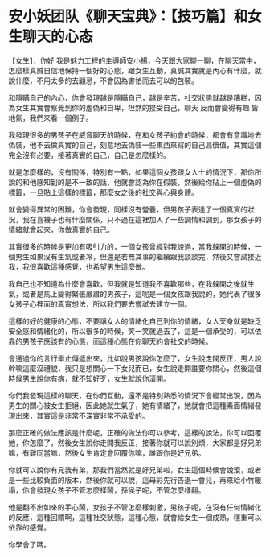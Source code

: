 # 安小妖团队《聊天宝典》：【技巧篇】和女生聊天的心态

【女生】，你好 我是魅力工程的主導師安小楊，今天跟大家聊一聊，在聊天當中，怎麼樣真誠自信地保持一個好的心態，跟女生互動，真誠其實就是內心有什麼，就說什麼，不用太多的去顧忌，不會因為害怕而去可以的包裝。

和隱瞞自己的內心，你會發現越是隱瞞自己，越是辛苦，社交狀態就越是糟糕，因為女生其實會察覺到你的虛偽和自卑，坦然的接受自己，聊天 反而會變得有趣 皆地氣，我們來看一個例子。

我發現很多的男孩子在威脅聊天的時候，在和女孩子約會的時候，都會有意識地去偽裝，他不去做真實的自己，刻意地去偽裝一些東西來寫的自己高價值，其實這個完全沒有必要，接著真實的自己，自己是怎麼樣的。

就是怎麼樣的，沒有關係，特別有一點，如果這個女孩跟女人士的情況下，那你所說的和他感知到的是不一致的話，他就會認為你在假裝，然後給你貼上一個虛偽的標籤，一旦貼上這樣的標籤，那麼女之後的社交與心與身體。

就會變得異常的困難，你會發現，同樣沒有營養，但男孩子表達了一個真實的狀況，我在喜襪子也有什麼關係，只不過在這裡加入了一些調情和調到，那女孩子的情緒就會起來，你做真實的自己。

其實很多的時候是更加有吸引力的，一個女孩曾經對我說過，當我躲開的時候，一個男生如果沒有生氣或者冷，但還是若無其事的繼續跟我談談完，然後又嘗試接近我，我很喜歡這種感覺，也希望男生這麼做。

我自己也不知道為什麼會喜歡，但我就是知道我不喜歡那些，在我躲開之後就生氣，或者是馬上變得緊張嚴肅的男孩子，這呢是一個女孩跟我說的，她代表了很多女孩子心裡面的真實想法，所以我們要去嘗試去建立一個。

這樣的好的健康的心態，不要讓女人的情緒化自己到你的情緒，女人天身就是缺乏安全感和情緒化的，所以很多的時候，笑一笑就過去了，這是一個承受的，可以依靠的男孩子應該有的心態，而這種心態在你聊天約會社交的時候。

會通過你的言行舉止傳遞出來，比如說男孩說你怎麼了，女生說走開反正，男人說幹嘛這麼沒禮貌，我只是想關心一下女兒而已，女生說走開誰要你關心，然後這個時候男生說你有病，就不知好歹，女生就說你滾開。

你們我發現這樣的聊天，在你們互動，還不是特別熟悉的情況下會經常出現，因為男生的關心被女生拒絕，因此她就生氣了，她有情緒了，她就會把這種素面情緒發現出來，其實這是非常不深實非常不承受的。

那麼正確的做法應該是什麼呢，正確的做法你可以參考，這樣的說法，你可以回覆她，你怎麼了，然後女生說你走開我反正，接著你就可以說別煩，大家都是好兄弟嘛，有難同當嘛，然後女生肯定會回覆你嘛，誰跟你是好兄弟。

你就可以說你有兄我有弟，那我們當然就是好兄弟啦，女生這個時候會說滾，或者是一些比較負面的版本，然後你就可以說，這母彩先行告退一會兒，再來給小竹暖塌，你會發現女孩子不管怎麼樣鬧，孫侯子呢，不管怎麼樣翻。

他是翻不出如來的手心鬧，女孩子不管怎麼樣刺激，男孩子呢，在沒有任何情緒化的反應，這種回饋啊，這種社交狀態，這種心態，就會給女生一個成熟，穩重可以依靠的感覺。

你學會了嗎。
